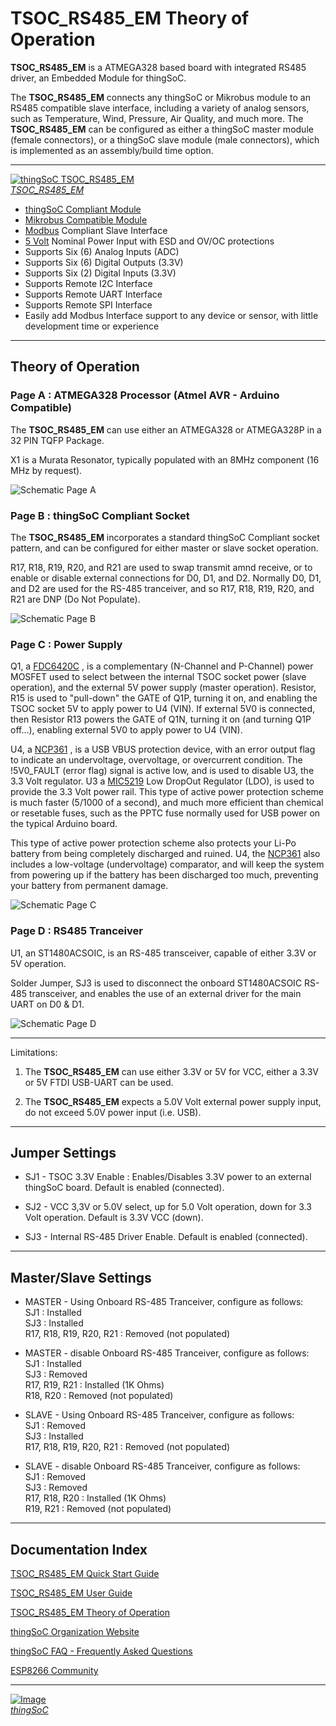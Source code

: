 # TSOC_RS485_EM Theory of Operation

**TSOC_RS485_EM** is a ATMEGA328 based board with integrated RS485 driver, an Embedded Module for thingSoC.


The **TSOC_RS485_EM** connects any thingSoC or Mikrobus module to an RS485 compatible slave interface,
including a variety of analog sensors, such as Temperature, Wind, Pressure, Air Quality, and much more.
The **TSOC_RS485_EM** can be configured as either a thingSoC master module (female connectors), or a thingSoC slave module (male connectors),
which is implemented as an assembly/build time option.

---------------------------------------

[![thingSoC TSOC_RS485_EM](http://thingsoc.github.io/img/projects/TSOC_RS485_EM/TSOC_RS485_EM_top.png)  
*TSOC_RS485_EM*](https://github.com/thingSoC/TSOC_RS485_EM/)

* [thingSoC Compliant Module](http://www.thingsoc.com)
* [Mikrobus Compatible Module](http://www.mikroe.com/mikrobus/) 
* [Modbus](http://www.modbus.org/specs.php) Compliant Slave Interface
* [5 Volt](https://en.wikipedia.org/wiki/Modbus) Nominal Power Input with ESD and OV/OC protections
* Supports Six (6) Analog  Inputs  (ADC) 
* Supports Six (6) Digital Outputs (3.3V)
* Supports Six (2) Digital Inputs  (3.3V)
* Supports Remote I2C Interface
* Supports Remote UART Interface
* Supports Remote SPI Interface
* Easily add Modbus Interface support to any device or sensor, with little development time or experience

---------------------------------------

## Theory of Operation <a name="theory_index"/>



### Page A : ATMEGA328 Processor (Atmel AVR - Arduino Compatible)<a name="PAGEA"/>

The **TSOC_RS485_EM** can use either an ATMEGA328 or ATMEGA328P in a 32 PIN TQFP Package.

X1 is a Murata Resonator, typically populated with an 8MHz component (16 MHz by request).

![Schematic Page A](https://github.com/thingSoC/TSOC_RS485_EM/blob/master/TSOC_RS485_EM/docs/images/sch_page_1.png "Schematic Page A")


### Page B : thingSoC Compliant Socket <a name="PAGEB"/>

The **TSOC_RS485_EM** incorporates a standard thingSoC Compliant socket pattern, and can be configured for either master or slave socket operation.

R17, R18, R19, R20, and R21 are used to swap transmit amnd receive, or to enable or disable external connections for D0, D1, and D2.
Normally D0, D1, and D2 are used for the RS-485 tranceiver, and so R17, R18, R19, R20, and R21 are DNP (Do Not Populate).


![Schematic Page B](https://github.com/thingSoC/TSOC_RS485_EM/blob/master/TSOC_RS485_EM/docs/images/sch_page_2.png "Schematic Page B")

### Page C : Power Supply <a name="PAGEC"/>

Q1, a [FDC6420C](https://www.fairchildsemi.com/datasheets/FD/FDC6420C.pdf) , is a complementary (N-Channel and P-Channel) power MOSFET 
used to select between the internal TSOC socket power (slave operation), and the external 5V power supply (master operation).
Resistor, R15 is used to "pull-down" the GATE of Q1P, turning it on, and enabling the TSOC socket 5V to apply power to U4 (VIN).
If external 5V0 is connected, then Resistor R13 powers the GATE of Q1N, turning it on (and turning Q1P off...),
enabling external 5V0 to apply power to U4 (VIN).

U4, a [NCP361](http://www.onsemi.com/pub_link/Collateral/NCP361-D.PDF) , is a USB VBUS protection device, with an error output flag to indicate
an undervoltage, overvoltage, or overcurrent condition. The !5V0_FAULT (error flag) signal is active low, 
and is used to disable U3, the 3.3 Volt regulator. U3 a [MIC5219](http://www.micrel.com/_PDF/mic5219.pdf) Low DropOut Regulator (LDO),
is used to provide the 3.3 Volt power rail. This type of active power protection scheme is much faster (5/1000 of a second), 
and much more efficient than chemical or resetable fuses, such as the PPTC fuse normally used for USB power on the typical Arduino board.

This type of active power protection scheme also protects your Li-Po battery from being completely discharged and ruined.
U4, the [NCP361](http://www.onsemi.com/pub_link/Collateral/NCP361-D.PDF) also includes a low-voltage (undervoltage) comparator,
and will keep the system from powering up if the battery has been discharged too much, preventing your battery from permanent damage. 

![Schematic Page C](https://github.com/thingSoC/TSOC_RS485_EM/blob/master/TSOC_RS485_EM/docs/images/sch_page_3.png "Schematic Page C")

### Page D : RS485 Tranceiver <a name="PAGED"/>

U1, an ST1480ACSOIC, is an RS-485 transceiver, capable of either 3.3V or 5V operation.

Solder Jumper, SJ3 is used to disconnect the onboard ST1480ACSOIC RS-485 transceiver,
and enables the use of an external driver for the main UART on D0 & D1.

![Schematic Page D](https://github.com/thingSoC/TSOC_RS485_EM/blob/master/TSOC_RS485_EM/docs/images/sch_page_4.png "Schematic Page D")

---------------------------------------

Limitations: 

1) The **TSOC_RS485_EM** can use either 3.3V or 5V for VCC, either a 3.3V or 5V FTDI USB-UART can be used.

2) The **TSOC_RS485_EM** expects a 5.0V Volt external power supply input, do not exceed 5.0V power input (i.e. USB). 

 
---------------------------------------

## Jumper Settings <a name="jumpers"/>

* SJ1 - TSOC 3.3V Enable : Enables/Disables 3.3V power to an external thingSoC board. Default is enabled (connected).

* SJ2 - VCC 3,3V or 5.0V select, up for 5.0 Volt operation, down for 3.3 Volt operation. Default is 3.3V VCC (down).

* SJ3 - Internal RS-485 Driver Enable. Default is enabled (connected).

---------------------------------------

## Master/Slave Settings <a name="master_slave"/>

* MASTER - Using Onboard RS-485 Tranceiver, configure as follows:  
  SJ1 : Installed  
  SJ3 : Installed  
  R17, R18, R19, R20, R21 : Removed (not populated)  
  
* MASTER - disable Onboard RS-485 Tranceiver, configure as follows:  
  SJ1 : Installed  
  SJ3 : Removed  
  R17, R19, R21 : Installed (1K Ohms)  
  R18, R20 : Removed (not populated)  
  
* SLAVE - Using Onboard RS-485 Tranceiver, configure as follows:  
  SJ1 : Removed  
  SJ3 : Installed  
  R17, R18, R19, R20, R21 : Removed (not populated)  
  
* SLAVE - disable Onboard RS-485 Tranceiver, configure as follows:  
  SJ1 : Removed  
  SJ3 : Removed  
  R17, R18, R20 : Installed (1K Ohms)  
  R19, R21 : Removed (not populated)  

---------------------------------------

## Documentation Index <a name="documentation_index"/>

[TSOC_RS485_EM Quick Start Guide](https://github.com/thingSoC/TSOC_RS485_EM/blob/master/TSOC_RS485_EM/docs/QuickStart.md)

[TSOC_RS485_EM User Guide](https://github.com/thingSoC/TSOC_RS485_EM/blob/master/TSOC_RS485_EM/docs/UserGuide.md)

[TSOC_RS485_EM Theory of Operation](https://github.com/thingSoC/TSOC_RS485_EM/blob/master/TSOC_RS485_EM/docs/TheoryOfOperation.md)

[thingSoC Organization Website](http://thingSoC.github.io)

[thingSoC FAQ - Frequently Asked Questions](http://thingsoc.github.io/support/faq.html)

[ESP8266 Community](https://github.com/esp8266/Arduino)

---------------------------------------

[![Image](http://thingsoc.github.io/img/projects/thingSoC/thingSoC_thumb.png?raw=true)  
*thingSoC*](http://thingsoc.github.io) 
 
